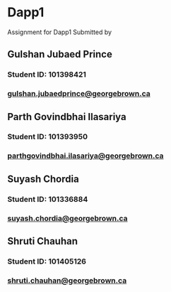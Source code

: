 # Dapp1
Assignment for Dapp1
Submitted by
## Gulshan Jubaed Prince ##
### Student ID: 101398421 ###
### gulshan.jubaedprince@georgebrown.ca ###
## Parth Govindbhai Ilasariya ##
### Student ID: 101393950 ###
### parthgovindbhai.ilasariya@georgebrown.ca ###
## Suyash Chordia ##
### Student ID: 101336884 ###
### suyash.chordia@georgebrown.ca ###
## Shruti Chauhan ##
### Student ID: 101405126 ###
### shruti.chauhan@georgebrown.ca ###
